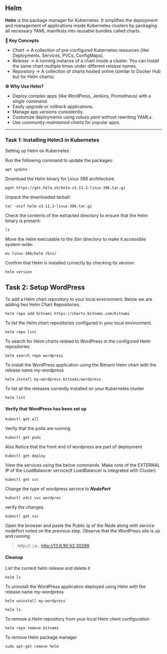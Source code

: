 ## Helm
**Helm** is the package manager for Kubernetes.
It simplifies the deployment and management of applications inside Kubernetes clusters by packaging all necessary YAML manifests into reusable bundles called charts.

**🔑 Key Concepts**
* *Chart →* A collection of pre-configured Kubernetes resources (like Deployments, Services, PVCs, ConfigMaps).
* *Release →* A running instance of a chart inside a cluster. You can install the same chart multiple times under different release names.
* *Repository →* A collection of charts hosted online (similar to Docker Hub but for Helm charts).

**⚙️ Why Use Helm?**
* Deploy complex apps (like WordPress, Jenkins, Prometheus) with a *single command*.
* Easily *upgrade* or *rollback* applications.
* Manage app *versions* consistently.
* Customize deployments using *values.yaml* without rewriting YAMLs.
* Use *community-maintained charts* for popular apps.
------------------------------------------------------------------------------------------------------------------------------------------------------------------
### Task 1: Installing Helm3 in Kubernetes
Setting up Helm on Kubernetes

Run the following command to update the packages:
```
apt update
```
Download the Helm binary for Linux 386 architecture:
```
wget https://get.helm.sh/helm-v3.11.3-linux-386.tar.gz
```
Unpack the downloaded tarball: 
```
tar -xvzf helm-v3.11.3-linux-386.tar.gz
```
Check the contents of the extracted directory to ensure that the Helm binary is present:
```
ls
```
Move the Helm executable to the /bin directory to make it accessible system-wide:
 
```
mv linux-386/helm /bin/
```
Confirm that Helm is installed correctly by checking its version:
```
helm version
```
## Task 2: Setup WordPress
To add a Helm chart repository to your local environment. Below we are adding two Helm Chart Repositories.
```
helm repo add bitnami https://charts.bitnami.com/bitnami 
```
To list the Helm chart repositories configured in your local environment.
```
helm repo list
```
To search for Helm charts related to WordPress in the configured Helm repositories
```
helm search repo wordpress
```
To install the WordPress application using the Bitnami Helm chart with the release name my-wordpress
```
helm install my-wordpress bitnami/wordpress
```
To list all the releases currently installed on your Kubernetes cluster
```
helm list
```

#### Verify that WordPress has been set up 

```
kubectl get all
```
Verify that the pods are running
```
kubectl get pods
```

Also Notice that the front end of wordpress are part of deployment
```
kubectl get deploy
```
View the services using the below commands. Make note of the EXTERNAL IP of the LoadBalancer service(If LoadBalancer is integrated with Cluster)
```
kubectl get svc
```
Change the type of wordpress service to ***NodePort***
```
kubectl edit svc wordpres
```
verify the changes
```
kubectl get svc
```
Open the browser and paste the Public Ip of the Node along with service nodePort noted on the previous step. Observe that the WordPress site is up and running
> http://<IP-of-the-Node>:<NodePort>
> i.e.. http://13.8.90.52:30288

#### Cleanup
List the current helm release and delete it
```
helm ls
```

To uninstall the WordPress application deployed using Helm with the release name my-wordpress
```
helm uninstall my-wordpress
```
```
helm ls
```
 To remove a Helm repository from your local Helm client configuration
```
helm repo remove bitnami
```
To remove Helm package manager
```
sudo apt-get remove helm
```
 
